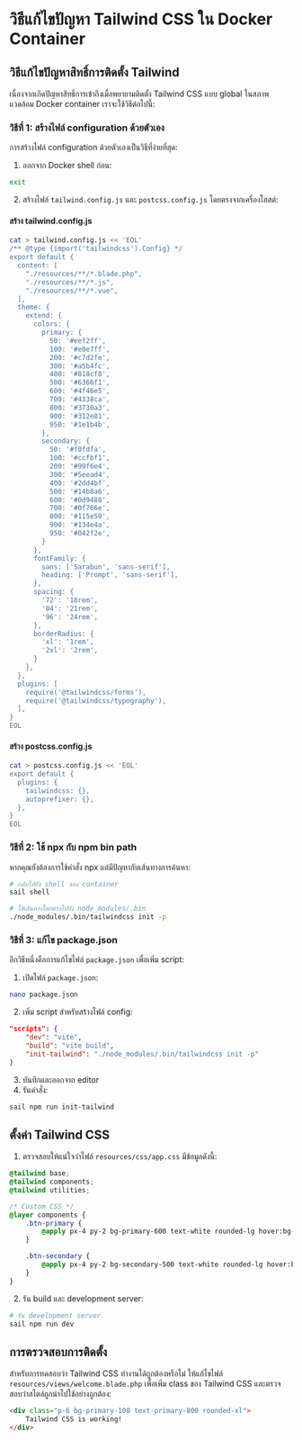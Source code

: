 # วิธีแก้ไขปัญหา Tailwind CSS ใน Docker Container

## วิธีแก้ไขปัญหาสิทธิ์การติดตั้ง Tailwind

เนื่องจากเกิดปัญหาสิทธิ์การเข้าถึงเมื่อพยายามติดตั้ง Tailwind CSS แบบ global ในสภาพแวดล้อม Docker container เราจะใช้วิธีต่อไปนี้:

### วิธีที่ 1: สร้างไฟล์ configuration ด้วยตัวเอง

การสร้างไฟล์ configuration ด้วยตัวเองเป็นวิธีที่ง่ายที่สุด:

1. ออกจาก Docker shell ก่อน:

```bash
exit
```

2. สร้างไฟล์ `tailwind.config.js` และ `postcss.config.js` โดยตรงจากเครื่องโฮสต์:

#### สร้าง tailwind.config.js

```bash
cat > tailwind.config.js << 'EOL'
/** @type {import('tailwindcss').Config} */
export default {
  content: [
    "./resources/**/*.blade.php",
    "./resources/**/*.js",
    "./resources/**/*.vue",
  ],
  theme: {
    extend: {
      colors: {
        primary: {
          50: '#eef2ff',
          100: '#e0e7ff',
          200: '#c7d2fe',
          300: '#a5b4fc',
          400: '#818cf8',
          500: '#6366f1',
          600: '#4f46e5',
          700: '#4338ca',
          800: '#3730a3',
          900: '#312e81',
          950: '#1e1b4b',
        },
        secondary: {
          50: '#f0fdfa',
          100: '#ccfbf1',
          200: '#99f6e4',
          300: '#5eead4',
          400: '#2dd4bf',
          500: '#14b8a6',
          600: '#0d9488',
          700: '#0f766e',
          800: '#115e59',
          900: '#134e4a',
          950: '#042f2e',
        }
      },
      fontFamily: {
        sans: ['Sarabun', 'sans-serif'],
        heading: ['Prompt', 'sans-serif'],
      },
      spacing: {
        '72': '18rem',
        '84': '21rem',
        '96': '24rem',
      },
      borderRadius: {
        'xl': '1rem',
        '2xl': '2rem',
      }
    },
  },
  plugins: [
    require('@tailwindcss/forms'),
    require('@tailwindcss/typography'),
  ],
}
EOL
```

#### สร้าง postcss.config.js

```bash
cat > postcss.config.js << 'EOL'
export default {
  plugins: {
    tailwindcss: {},
    autoprefixer: {},
  },
}
EOL
```

### วิธีที่ 2: ใช้ npx กับ npm bin path

หากคุณยังต้องการใช้คำสั่ง npx แต่มีปัญหากับเส้นทางการค้นหา:

```bash
# กลับไปยัง shell ของ container
sail shell

# ใช้เส้นทางโดยตรงไปยัง node_modules/.bin
./node_modules/.bin/tailwindcss init -p
```

### วิธีที่ 3: แก้ไข package.json

อีกวิธีหนึ่งคือการแก้ไขไฟล์ `package.json` เพื่อเพิ่ม script:

1. เปิดไฟล์ `package.json`:

```bash
nano package.json
```

2. เพิ่ม script สำหรับสร้างไฟล์ config:

```json
"scripts": {
    "dev": "vite",
    "build": "vite build",
    "init-tailwind": "./node_modules/.bin/tailwindcss init -p"
}
```

3. บันทึกและออกจาก editor
4. รันคำสั่ง:

```bash
sail npm run init-tailwind
```

## ตั้งค่า Tailwind CSS

1. ตรวจสอบให้แน่ใจว่าไฟล์ `resources/css/app.css` มีข้อมูลดังนี้:

```css
@tailwind base;
@tailwind components;
@tailwind utilities;

/* Custom CSS */
@layer components {
    .btn-primary {
        @apply px-4 py-2 bg-primary-600 text-white rounded-lg hover:bg-primary-700 transition-colors;
    }

    .btn-secondary {
        @apply px-4 py-2 bg-secondary-500 text-white rounded-lg hover:bg-secondary-600 transition-colors;
    }
}
```

2. รัน build และ development server:

```bash
# รัน development server
sail npm run dev
```

## การตรวจสอบการติดตั้ง

สำหรับการทดสอบว่า Tailwind CSS ทำงานได้ถูกต้องหรือไม่ ให้แก้ไขไฟล์ `resources/views/welcome.blade.php` เพื่อเพิ่ม class ของ Tailwind CSS และตรวจสอบว่าสไตล์ถูกนำไปใช้อย่างถูกต้อง:

```html
<div class="p-6 bg-primary-100 text-primary-800 rounded-xl">
    Tailwind CSS is working!
</div>
```
